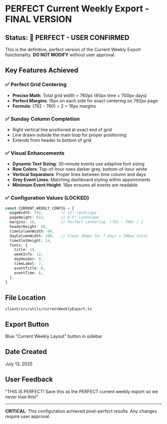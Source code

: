 # PERFECT Current Weekly Export - FINAL VERSION

## Status: 🎯 PERFECT - USER CONFIRMED

This is the definitive, perfect version of the Current Weekly Export functionality. **DO NOT MODIFY** without user approval.

## Key Features Achieved

### ✅ Perfect Grid Centering
- **Precise Math**: Total grid width = 760px (60px time + 700px days)
- **Perfect Margins**: 16px on each side for exact centering on 792px page
- **Formula**: (792 - 760) ÷ 2 = 16px margins

### ✅ Sunday Column Completion
- Right vertical line positioned at exact end of grid
- Line drawn outside the main loop for proper positioning
- Extends from header to bottom of grid

### ✅ Visual Enhancements
- **Dynamic Text Sizing**: 30-minute events use adaptive font sizing
- **Row Colors**: Top-of-hour rows darker grey, bottom-of-hour white
- **Vertical Separators**: Proper lines between time column and days
- **Grey Event Lines**: Matching dashboard styling within appointments
- **Minimum Event Height**: 18px ensures all events are readable

### ✅ Configuration Values (LOCKED)
```typescript
const CURRENT_WEEKLY_CONFIG = {
  pageWidth: 792,        // 11" landscape
  pageHeight: 612,       // 8.5" landscape  
  margins: 16,           // Perfect centering: (792 - 760) / 2
  headerHeight: 40,
  timeColumnWidth: 60,
  dayColumnWidth: 100,   // Clean 100px for 7 days = 700px total
  timeSlotHeight: 14,
  fonts: {
    title: 16,
    weekInfo: 12,
    dayHeader: 9,
    timeLabel: 7,
    eventTitle: 8,
    eventTime: 6,
  },
}
```

## File Location
`client/src/utils/currentWeeklyExport.ts`

## Export Button
Blue "Current Weekly Layout" button in sidebar

## Date Created
July 13, 2025

## User Feedback
"THIS IS PERFECT! Save this as the PERFECT current weekly export so we never lose this!"

---
**CRITICAL**: This configuration achieved pixel-perfect results. Any changes require user approval.
